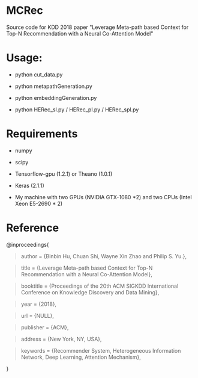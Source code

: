 # MCRec
Source code for KDD 2018 paper "Leverage Meta-path based Context for Top-N Recommendation with a Neural Co-Attention Model"

# Usage:

* python cut_data.py

* python metapathGeneration.py

* python embeddingGeneration.py

* python HERec_sl.py / HERec_pl.py / HERec_spl.py

# Requirements

* numpy

* scipy

* Tensorflow-gpu (1.2.1) or Theano (1.0.1)

* Keras (2.1.1)

* My machine with two GPUs (NVIDIA GTX-1080 *2) and two CPUs (Intel Xeon E5-2690 * 2)

# Reference

@inproceedings{

> author = {Binbin Hu, Chuan Shi, Wayne Xin Zhao and Philip S. Yu.},
 
> title = {Leverage Meta-path based Context for Top-N Recommendation with a Neural Co-Attention Model},
 
> booktitle = {Proceedings of the 20th ACM SIGKDD International Conference on Knowledge Discovery and Data Mining},
 
> year = {2018},
 
> url = {NULL},
 
> publisher = {ACM},

> address = {New York, NY, USA},

> keywords = {Recommender System, Heterogeneous Information Network, Deep Learning, Attention Mechanism},
 
}
